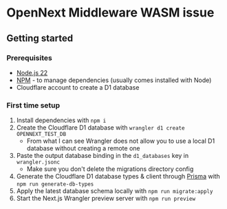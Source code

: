 # OpenNext Middleware WASM issue

## Getting started

### Prerequisites

- [Node.js 22](https://nodejs.org/en/)
- [NPM](https://www.npmjs.com/) - to manage dependencies (usually comes installed with Node)
- Cloudflare account to create a D1 database

### First time setup

1. Install dependencies with `npm i`
2. Create the Cloudflare D1 database with `wrangler d1 create OPENNEXT_TEST_DB`
    - From what I can see Wrangler does not allow you to use a local D1 database without creating a remote one
3. Paste the output database binding in the `d1_databases` key in `wrangler.jsonc`
    - Make sure you don't delete the migrations directory config
3. Generate the Cloudflare D1 database types & client through [Prisma](https://www.prisma.io/) with
   `npm run generate-db-types`
4. Apply the latest database schema locally with `npm run migrate:apply`
5. Start the Next.js Wrangler preview server with `npm run preview`
